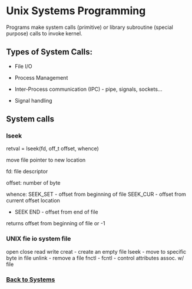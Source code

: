 # Unix Systems Programming

Programs make system calls (primitive) or library subroutine (special purpose) calls to invoke kernel.

## Types of System Calls:

- File I/O

- Process Management

- Inter-Process communication (IPC) - pipe, signals, sockets...

- Signal handling

## System calls

### lseek
retval = lseek(fd, off_t offset, whence)

move file pointer to new location

fd: file descriptor

offset: number of byte

whence: SEEK_SET - offset from beginning of file
SEEK_CUR - offset from current offset location

- SEEK END - offset from end of file

returns offset from beginning of file or -1


### UNIX fie io system file

open
close
read
write
creat - create an empty file
lseek - move to specific byte in file
unlink - remove a file
fnctl - fcntl - control attributes assoc. w/ file

### [Back to Systems](%WEBPATH%/classes/cs1730/systems/)